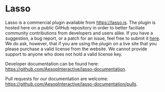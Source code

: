 # Lasso
Lasso is a commercial plugin available from https://lasso.is. The plugin is hosted here on a public GitHub repository in order to better faciliate community contributions from developers and users alike. If you have a suggestion, a bug report, or a patch for an issue, feel free to submit it [here](https://github.com/AesopInteractive/lasso/issues). We do ask, however, that if you are using the plugin on a live site that you please purchase a valid license from the website. We cannot provide support to anyone who does not hold a valid license key.

Developer documentation can be found here: https://github.com/AesopInteractive/lasso-documentation.

Pull requests for our documentation are welcome: https://github.com/AesopInteractive/lasso-documentation/pulls. 

